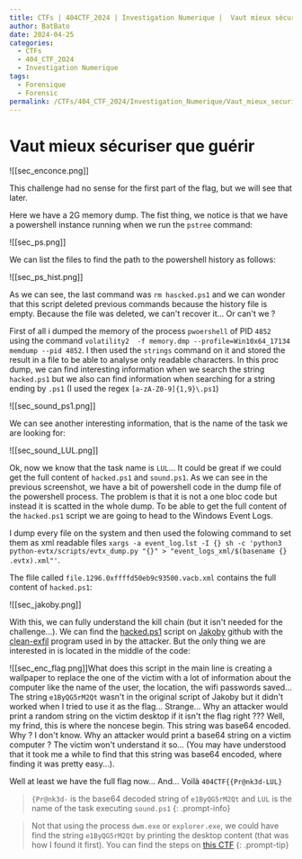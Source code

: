 ```yaml
---
title: CTFs | 404CTF_2024 | Investigation Numerique |  Vaut mieux sécuriser que guérir
author: BatBato
date: 2024-04-25
categories:
  - CTFs
  - 404_CTF_2024
  - Investigation Numerique
tags:
  - Forensique
  - Forensic
permalink: /CTFs/404_CTF_2024/Investigation_Numerique/Vaut_mieux_securiser_que_guerir
---
```

# Vaut mieux sécuriser que guérir

![[sec_enconce.png]]

This challenge had no sense for the first part of the flag, but we will see that later. 

Here we have a 2G memory dump. The fist thing, we notice is that we have a powershell instance running when we run the `pstree` command:

![[sec_ps.png]]

We can list the files to find the path to the powershell history as follows:

![[sec_ps_hist.png]]

As we can see, the last command was `rm hascked.ps1` and we can wonder that this script deleted previous commands because the history file is empty. Because the file was deleted, we can't recover it... Or can't we ?

First of all i dumped the memory of the process `pwoershell` of PID `4852` using the command `volatility2  -f memory.dmp --profile=Win10x64_17134 memdump --pid 4852`. I then used the `strings` command on it and stored the result in a file to be able to analyse only readable characters. In this proc dump, we can find interesting information when we search the string `hacked.ps1`  but we also can  find information when searching for a string ending by `.ps1` (I used the regex `[a-zA-Z0-9]{1,9}\.ps1`)

![[sec_sound_ps1.png]]

We can see another interesting information, that is the name of the task we are looking for:

![[sec_sound_LUL.png]]

Ok, now we know that the task name is `LUL`... It could be great if we could get the full content of `hacked.ps1` and `sound.ps1`. As we can see in the previous screenshot, we have a bit of powershell code in the dump file of the powershell process. The problem is that it is not a one bloc code but instead it is scatted in the whole dump. To be able to get the full content of the `hacked.ps1`  script we are going to head to the Windows Event Logs.

I dump every file on the system and then used the folowing command to set them as xml readable files `xargs -a event_log.lst -I {} sh -c 'python3 python-evtx/scripts/evtx_dump.py "{}" > "event_logs_xml/$(basename {} .evtx).xml"'`.

The flile called `file.1296.0xffffd50eb9c93500.vacb.xml` contains the full content of `hacked.ps1`:

![[sec_jakoby.png]]

With this, we can fully understand the kill chain (but it isn't needed for the challenge...). We can find the [hacked.ps1](https://github.com/I-Am-Jakoby/Flipper-Zero-BadUSB/blob/main/Payloads/Flip-Wallpaper-Troll/Wallpaper-Troll.ps1) script on [Jakoby](https://github.com/I-Am-Jakoby) github with the [clean-exfil](https://github.com/I-Am-Jakoby/PowerShell-for-Hackers/blob/main/Functions/Clean-Exfil.md) program used in by the attacker. But the only thing we are interested in is located in the middle of the code:

![[sec_enc_flag.png]]What does this script in the main line is creating a wallpaper to replace the one of the victim with a lot of information about the computer like the name of the user, the location, the wifi passwords saved... The string `e1ByQG5rM2Qt` wasn't in the original script of Jakoby but it didn't worked when I tried to use it as the flag... Strange... Why an attacker would print a random string on the victim desktop if it isn't the flag right ??? Well, my frind, this is where the noncese begin. This string was base64 encoded. Why ? I don't know. Why an attacker would print a base64 string on a victim computer ? The victim won't understand it so... (You may have understood that it took me a while to find that this string was base64 encoded, where finding it was pretty easy...).

Well at least we have the full flag now... And... Voilà `404CTF{{Pr@nk3d-LUL}`

> `{Pr@nk3d-` is the base64 decoded string of `e1ByQG5rM2Qt` and `LUL` is the name of the task executing `sound.ps1`
{: .prompt-info}

> Not that using the process `dwm.exe` or `explorer.exe`, we could have find the string `e1ByQG5rM2Qt` by printing the desktop content (that was how I found it first). You can find the steps on [this CTF](https://nouman404.github.io/CTFs/Finale_CTF_INSA_2024/Forensique/) 
{: .prompt-tip}

